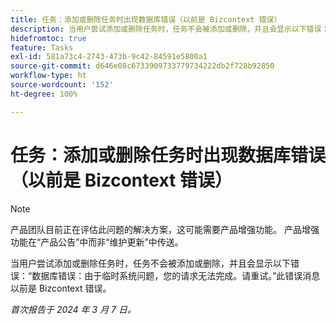 ```yaml
---
title: 任务：添加或删除任务时出现数据库错误（以前是 Bizcontext 错误）
description: 当用户尝试添加或删除任务时，任务不会被添加或删除，并且会显示以下错误：“数据库错误：由于临时系统问题，您的请求无法完成。请重试。”此错误消息以前是 Bizcontext 错误。
hidefromtoc: true
feature: Tasks
exl-id: 581a73c4-2743-473b-9c42-84591e5800a1
source-git-commit: d646e08c6733909733779734222db2f728b92850
workflow-type: ht
source-wordcount: '152'
ht-degree: 100%

---
```


# 任务：添加或删除任务时出现数据库错误（以前是 Bizcontext 错误）

>[!NOTE]
>
>产品团队目前正在评估此问题的解决方案，这可能需要产品增强功能。 产品增强功能在“产品公告”中而非“维护更新”中传送。

当用户尝试添加或删除任务时，任务不会被添加或删除，并且会显示以下错误：“数据库错误：由于临时系统问题，您的请求无法完成。请重试。”此错误消息以前是 Bizcontext 错误。

_首次报告于 2024 年 3 月 7 日。_

